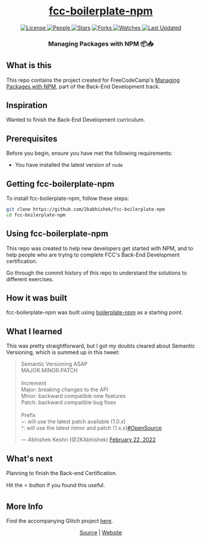 <div align = "center">

<h1><a href="https://2kabhishek.github.io/fcc-boilerplate-npm">fcc-boilerplate-npm</a></h1>

<a href="https://github.com/2KAbhishek/fcc-boilerplate-npm/blob/main/LICENSE">
<img alt="License" src="https://img.shields.io/github/license/2kabhishek/fcc-boilerplate-npm?style=flat&color=eee&label="> </a>

<a href="https://github.com/2KAbhishek/fcc-boilerplate-npm/graphs/contributors">
<img alt="People" src="https://img.shields.io/github/contributors/2kabhishek/fcc-boilerplate-npm?style=flat&color=ffaaf2&label=People"> </a>

<a href="https://github.com/2KAbhishek/fcc-boilerplate-npm/stargazers">
<img alt="Stars" src="https://img.shields.io/github/stars/2kabhishek/fcc-boilerplate-npm?style=flat&color=98c379&label=Stars"></a>

<a href="https://github.com/2KAbhishek/fcc-boilerplate-npm/network/members">
<img alt="Forks" src="https://img.shields.io/github/forks/2kabhishek/fcc-boilerplate-npm?style=flat&color=66a8e0&label=Forks"> </a>

<a href="https://github.com/2KAbhishek/fcc-boilerplate-npm/watchers">
<img alt="Watches" src="https://img.shields.io/github/watchers/2kabhishek/fcc-boilerplate-npm?style=flat&color=f5d08b&label=Watches"> </a>

<a href="https://github.com/2KAbhishek/fcc-boilerplate-npm/pulse">
<img alt="Last Updated" src="https://img.shields.io/github/last-commit/2kabhishek/fcc-boilerplate-npm?style=flat&color=e06c75&label="> </a>

<h3>Managing Packages with NPM 📦📥</h3>

</div>

## What is this

This repo contains the project created for FreeCodeCamp's [Managing Packages with NPM](https://www.freecodecamp.org/learn/back-end-development-and-apis/managing-packages-with-npm), part of the Back-End Development track.

## Inspiration

Wanted to finish the Back-End Development curriculum.

## Prerequisites

Before you begin, ensure you have met the following requirements:

- You have installed the latest version of `node`

## Getting fcc-boilerplate-npm

To install fcc-boilerplate-npm, follow these steps:

```bash
git clone https://github.com/2kabhishek/fcc-boilerplate-npm
cd fcc-boilerplate-npm
```

## Using fcc-boilerplate-npm

This repo was created to help new developers get started with NPM, and to help people who are trying to complete FCC's Back-End Development certification.

Go through the commit history of this repo to understand the solutions to different exercises.

## How it was built

fcc-boilerplate-npm was built using [boilerplate-npm](https://github.com/freeCodeCamp/boilerplate-npm/) as a starting point.

## What I learned

This was pretty straightforward, but I got my doubts cleared about Semantic Versioning, which is summed up in this tweet:

<blockquote class="twitter-tweet"><p lang="en" dir="ltr">Semantic Versioning ASAP<br>MAJOR.MINOR.PATCH<br><br>Increment<br>Major: breaking changes to the API<br>Minor: backward compatible new features<br>Patch: backward compatible bug fixes<br><br>Prefix<br>~: will use the latest patch available (1.0.x)<br>^: will use the latest minor and patch (1.x.x)<a href="https://twitter.com/hashtag/OpenSource?src=hash&amp;ref_src=twsrc%5Etfw">#OpenSource</a></p>&mdash; Abhishek Keshri (@2KAbhishek) <a href="https://twitter.com/2KAbhishek/status/1496185442693427200?ref_src=twsrc%5Etfw">February 22, 2022</a></blockquote>

## What's next

Planning to finish the Back-end Certification.

Hit the ⭐ button if you found this useful.

## More Info

Find the accompanying Glitch project [here](https://glitch.com/edit/#!/humble-sassy-day).

<div align="center">

<a href="https://github.com/2KAbhishek/fcc-boilerplate-npm">Source</a> | <a href="https://2kabhishek.github.io/fcc-boilerplate-npm">Website</a>

</div>
